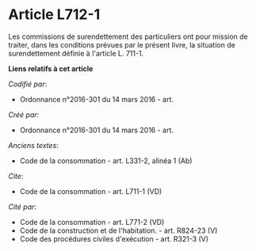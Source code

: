 # Article L712-1

Les commissions de surendettement des particuliers ont pour mission de traiter, dans les conditions prévues par le présent
livre, la situation de surendettement définie à l'article L. 711-1.

**Liens relatifs à cet article**

_Codifié par_:

  - Ordonnance n°2016-301 du 14 mars 2016 - art.

_Créé par_:

  - Ordonnance n°2016-301 du 14 mars 2016 - art.

_Anciens textes_:

  - Code de la consommation - art. L331-2, alinéa 1 (Ab)

_Cite_:

  - Code de la consommation - art. L711-1 (VD)

_Cité par_:

  - Code de la consommation - art. L771-2 (VD)
  - Code de la construction et de l'habitation. - art. R824-23 (V)
  - Code des procédures civiles d'exécution - art. R321-3 (V)
